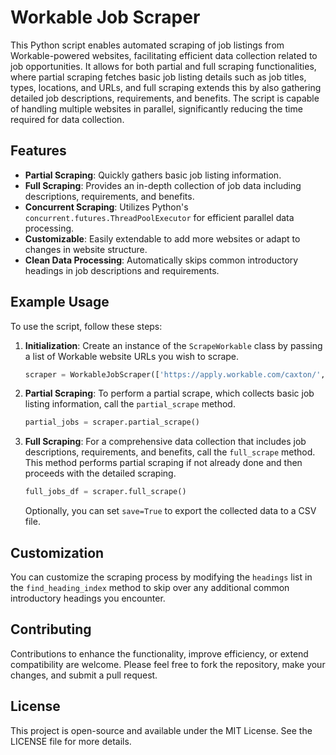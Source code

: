 # Workable Job Scraper

This Python script enables automated scraping of job listings from Workable-powered websites, facilitating efficient data collection related to job opportunities. It allows for both partial and full scraping functionalities, where partial scraping fetches basic job listing details such as job titles, types, locations, and URLs, and full scraping extends this by also gathering detailed job descriptions, requirements, and benefits. The script is capable of handling multiple websites in parallel, significantly reducing the time required for data collection.

## Features

- **Partial Scraping**: Quickly gathers basic job listing information.
- **Full Scraping**: Provides an in-depth collection of job data including descriptions, requirements, and benefits.
- **Concurrent Scraping**: Utilizes Python's `concurrent.futures.ThreadPoolExecutor` for efficient parallel data processing.
- **Customizable**: Easily extendable to add more websites or adapt to changes in website structure.
- **Clean Data Processing**: Automatically skips common introductory headings in job descriptions and requirements.

## Example Usage

To use the script, follow these steps:

1. **Initialization**: Create an instance of the `ScrapeWorkable` class by passing a list of Workable website URLs you wish to scrape.

    ```python
    scraper = WorkableJobScraper(['https://apply.workable.com/caxton/', 'https://apply.workable.com/twinkl-ltd'])
    ```
2. **Partial Scraping**: To perform a partial scrape, which collects basic job listing information, call the `partial_scrape` method.

    ```python
    partial_jobs = scraper.partial_scrape()
    ```
3. **Full Scraping**: For a comprehensive data collection that includes job descriptions, requirements, and benefits, call the `full_scrape` method. This method performs partial scraping if not already done and then proceeds with the detailed scraping.
   
    ```python
    full_jobs_df = scraper.full_scrape()
    ```
    Optionally, you can set `save=True` to export the collected data to a CSV file.

## Customization

You can customize the scraping process by modifying the `headings` list in the `find_heading_index` method to skip over any additional common introductory headings you encounter.

## Contributing

Contributions to enhance the functionality, improve efficiency, or extend compatibility are welcome. Please feel free to fork the repository, make your changes, and submit a pull request.

## License

This project is open-source and available under the MIT License. See the LICENSE file for more details.
